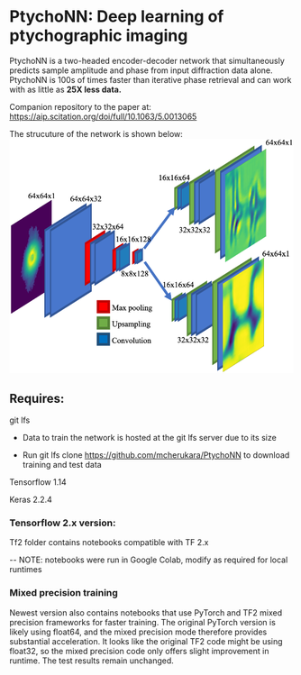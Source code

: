 # PtychoNN: Deep learning of ptychographic imaging

PtychoNN is a two-headed encoder-decoder network that simultaneously predicts sample amplitude and phase from input diffraction data alone. PtychoNN is 100s of times faster than iterative phase retrieval and can work with as little as **25X less data.** 

Companion repository to the paper at: https://aip.scitation.org/doi/full/10.1063/5.0013065

The strucuture of the network is shown below:
![alt text](./fig1.png)

## Requires:
git lfs

* Data to train the network is hosted at the git lfs server due to its size

* Run git lfs clone https://github.com/mcherukara/PtychoNN to download training and test data

Tensorflow 1.14

Keras 2.2.4

### Tensorflow 2.x version:
Tf2 folder contains notebooks compatible with TF 2.x

-- NOTE: notebooks were run in Google Colab, modify as required for local runtimes

### Mixed precision training

Newest version also contains notebooks that use PyTorch and TF2 mixed precision frameworks for faster training. The original PyTorch version is likely using float64, and the mixed precision mode therefore provides substantial acceleration. It looks like the original TF2 code might be using float32, so the mixed precision code only offers slight improvement in runtime. The test results remain unchanged.
